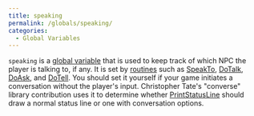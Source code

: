 ```yaml
---
title: speaking
permalink: /globals/speaking/
categories: 
  - Global Variables
---
```


`speaking` is a [global variable](basics/global/) that is used to
keep track of which NPC the player is talking to, if any. It is set by
[routines](routines/) such as [SpeakTo](parsing/speakto/),
[DoTalk](verb-routines/dotalk/), [DoAsk](verb-routines/doask/), and
[DoTell](verb-routines/dotell/). You should set it yourself if your game
initiates a conversation without the player's input. Christopher Tate's
"converse" library contribution uses it to determine whether
[PrintStatusLine](input-output/printstatusline/) should draw a normal
status line or one with conversation options.

